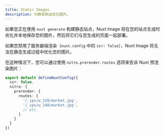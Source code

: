 ```yaml
---
title: Static Images
description: 为静态网站优化图片。
---
```


如果您正在使用 `nuxt generate` 构建静态站点，Nuxt Image 将在您的站点生成时优化并本地保存您的图片，然后将它们与您生成的页面一起部署。

如果您禁用了服务器端渲染（`nuxt.config` 中的 `ssr: false`），Nuxt Image 将无法在静态生成过程中优化您的图片。

在这种情况下，您可以通过使用 `nitro.prerender.routes` 选项来告诉 Nuxt 预渲染图片：

```ts [nuxt.config.ts]
export default defineNuxtConfig({
  ssr: false,
  nitro: {
    prerender: {
      routes: [
        '/_ipx/w_120/market.jpg',
        '/_ipx/w_140/market.jpg',
        // etc.
      ]
    }
  }
})
```
